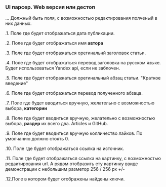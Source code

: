 <h3 class="ul">UI парсер. Web версия или дестоп</h3>
<p>... Должный быть поля, с возможностью редактирования полченый в них данных.</p>
<p>.1. Поле где будет отображаться дата публикации.</p>
<p>.2. Поле где будет отображаться имя <strong>автора</strong></p>
<p>.3. Поле где будет отображаться орегинальнй заголовок статьи.</p>
<p>.4. Поле где будет отображаться перевод заголовка на русском языке. Будет использоваться Yandex api, если не заблочен.</p>
<p>.5. Поле где будет отображаться орегинальный абзац статьи. "Краткое введение"</p>
<p>.6. Поле где будет отображаться перевод полученного абзаца.</p>
<p>.7. Поле где будет вводиться вручную, желательно с возможностью выбора, <strong>категории</strong></p>
<p>.8. Поле где будет вводиться вручную, желательно с возможностью выбора, <strong>раздер</strong> их всего два. Articles и GitHub.</p>
<p>.9. Поле где будет вводиться вручную колличество лайков. По умолчанию должно стоять 0.</p>
<p>.10. Поле где будет отображаться ссылка на источник.</p>
<p>.11. Поле где будет отображаться ссылка на картинку, с возможностью редактирования url. А рядом отобразить ету картинку ввиде демонстрации с небольшим разметор 256 / 256 px +/-</p>
<p>.12.Поле в котором будет отображены найдены ключи.</p>


